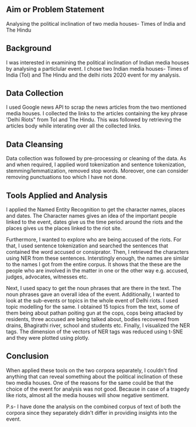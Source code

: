 ## Aim or Problem Statement
Analysing the political inclination of two media houses- Times of India and The Hindu

## Background
I was interested in examining the political inclination of Indian media houses by analysing a particlular event. I chose two Indian media houses- Times of India (ToI) and The Hindu and the delhi riots 2020 event for my analysis. 

## Data Collection
I used Google news API to scrap the news articles from the two mentioned media houses. I collected the links to the articles containing the key phrase 'Delhi Riots" from ToI and The Hindu. This was followed by retrieving the articles body while interating over all the collected links.

## Data Cleansing
Data collection was followed by pre-processing or cleaning of the data. As and when required, I applied word tokenization and sentence tokenization, stemming/lemmatization, removed stop words. Moreover, one can consider removing punctuations too which I have not done. 

## Tools Applied and Analysis
I applied the Named Entity Recognition to get the character names, places and dates. The Character names gives an idea of the important people linked to the event, dates give us the time period around the riots and the places gives us the places linked to the riot site.

Furthermore, I wanted to explore who are being accused of the riots. For that, I used sentence tokenization and searched the sentences that contained the word accused or consiprator. Then, I retrieved the characters using NER from these sentences. Interstingly enough, the names are similar to the names I got from the entire corpus. It shows that the these are the people who are involved in the matter in one or the other way e.g. accused, judges, advocates, witnesses etc.

Next, I used spacy to get the noun phrases that are there in the text. The noun phrases gave an overall idea of the event.
Additionally, I wanted to look at the sub-events or topics in the whole event of Delhi riots. I used topic modelling for the same. I obtained 15 topics from the text, some of them being about pathan poiting gun at the cops, cops being attacked by residents, three accused are being talked about, bodies recovered from drains, Bhagirathi river, school and students etc.
Finally, I visualized the NER tags. The dimension of the vectors of NER tags was reduced using t-SNE and they were plotted using plotly.

## Conclusion
When applied these tools on the two corpora separately, I couldn't find anything that can reveal something about the political inclination of these two media houses. One of the reasons for the same could be that the choice of the event for analysis was not good. Because in case of a tragedy like riots, almost all the media houses will show negative sentiment.

P.s- I have done the analysis on the combined corpus of text of both the corpora since they separately didn't differ in providing insights into the event.



